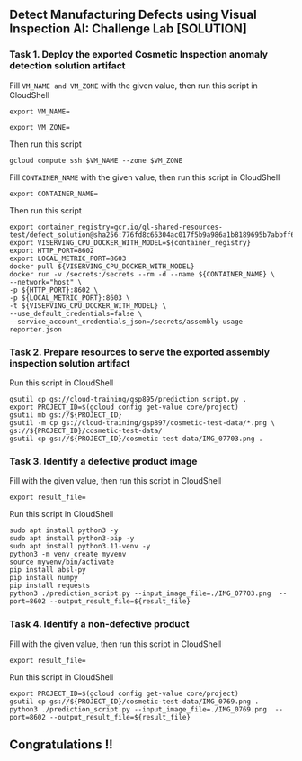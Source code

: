 ## Detect Manufacturing Defects using Visual Inspection AI: Challenge Lab [SOLUTION]

### Task 1. Deploy the exported Cosmetic Inspection anomaly detection solution artifact
Fill ```VM_NAME and VM_ZONE``` with the given value, then run this script in CloudShell
```
export VM_NAME=
```
```
export VM_ZONE=
```
Then run this script
```
gcloud compute ssh $VM_NAME --zone $VM_ZONE
```
Fill ```CONTAINER_NAME``` with the given value, then run this script in CloudShell
```
export CONTAINER_NAME=
```
Then run this script
```
export container_registry=gcr.io/ql-shared-resources-test/defect_solution@sha256:776fd8c65304ac017f5b9a986a1b8189695b7abbff6aa0e4ef693c46c7122f4c
export VISERVING_CPU_DOCKER_WITH_MODEL=${container_registry}
export HTTP_PORT=8602
export LOCAL_METRIC_PORT=8603
docker pull ${VISERVING_CPU_DOCKER_WITH_MODEL}
docker run -v /secrets:/secrets --rm -d --name ${CONTAINER_NAME} \
--network="host" \
-p ${HTTP_PORT}:8602 \
-p ${LOCAL_METRIC_PORT}:8603 \
-t ${VISERVING_CPU_DOCKER_WITH_MODEL} \
--use_default_credentials=false \
--service_account_credentials_json=/secrets/assembly-usage-reporter.json
```

### Task 2. Prepare resources to serve the exported assembly inspection solution artifact
Run this script in CloudShell
```
gsutil cp gs://cloud-training/gsp895/prediction_script.py .
export PROJECT_ID=$(gcloud config get-value core/project)
gsutil mb gs://${PROJECT_ID}
gsutil -m cp gs://cloud-training/gsp897/cosmetic-test-data/*.png \
gs://${PROJECT_ID}/cosmetic-test-data/
gsutil cp gs://${PROJECT_ID}/cosmetic-test-data/IMG_07703.png .
```

### Task 3. Identify a defective product image
Fill with the given value, then run this script in CloudShell
```
export result_file=
```
Run this script in CloudShell
```
sudo apt install python3 -y
sudo apt install python3-pip -y
sudo apt install python3.11-venv -y 
python3 -m venv create myvenv
source myvenv/bin/activate
pip install absl-py  
pip install numpy 
pip install requests
python3 ./prediction_script.py --input_image_file=./IMG_07703.png  --port=8602 --output_result_file=${result_file}
```

### Task 4. Identify a non-defective product
Fill with the given value, then run this script in CloudShell
```
export result_file=
```
Run this script in CloudShell
```
export PROJECT_ID=$(gcloud config get-value core/project)
gsutil cp gs://${PROJECT_ID}/cosmetic-test-data/IMG_0769.png .
python3 ./prediction_script.py --input_image_file=./IMG_0769.png  --port=8602 --output_result_file=${result_file}
```

## Congratulations !! 
